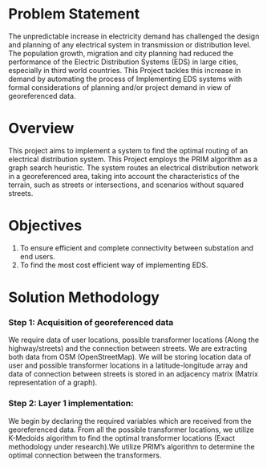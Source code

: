 # Problem Statement
The unpredictable increase in electricity demand has challenged the design and planning of
any electrical system in transmission or distribution level. The population growth, migration
and city planning had reduced the performance of the Electric Distribution Systems (EDS) in
large cities, especially in third world countries.
This Project tackles this increase in demand by automating the process of Implementing EDS
systems with formal considerations of planning and/or project demand in view of
georeferenced data.

# Overview
This project aims to implement a system to find the optimal routing of an electrical distribution
system. This Project employs the PRIM algorithm as a graph search heuristic. The system routes
an electrical distribution network in a georeferenced area, taking into account the
characteristics of the terrain, such as streets or intersections, and scenarios without squared
streets.

# Objectives
1) To ensure efficient and complete connectivity between substation and end users.
2) To find the most cost efficient way of implementing EDS.

# Solution Methodology
### Step 1: Acquisition of georeferenced data
We require data of user locations, possible transformer locations (Along the highway/streets) and
the connection between streets. We are extracting both data from OSM (OpenStreetMap). We
will be storing location data of user and possible transformer locations in a latitude-longitude
array and data of connection between streets is stored in an adjacency matrix (Matrix
representation of a graph).
### Step 2: Layer 1 implementation:
We begin by declaring the required variables which are received from the georeferenced data.
From all the possible transformer locations, we utilize K-Medoids algorithm to find the optimal
transformer locations (Exact methodology under research).We utilize PRIM’s algorithm to
determine the optimal connection between the transformers.
